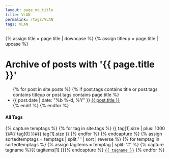 ```yaml
---
layout: page_no_title
title: VLAN
permalink: /tags/VLAN
tags: VLAN
---
```



{% assign title = page.title | downcase %}
{% assign titleup = page.title | upcase %}
<h1>Archive of posts with '{{ page.title }}'</h1>
<ul class="posts">
{% for post in site.posts %}
  {% if post.tags contains title or post.tags contains titleup or post.tags contains page.title %}
    <li>
      <span class="post-date">{{ post.date | date: "%b %-d, %Y" }}</span>
      <a class="post-link" href="{{ post.url | relative_url }}">{{ post.title }}</a>
    </li>
  {% endif %}
{% endfor %}
</ul>
<p>
			<h4>All Tags</h4>
			{% capture temptags %}
			  {% for tag in site.tags %}
				{{ tag[1].size | plus: 1000 }}#{{ tag[0] }}#{{ tag[1].size }}
			  {% endfor %}
			{% endcapture %}
			{% assign sortedtemptags = temptags | split:' ' | sort | reverse %}
			{% for temptag in sortedtemptags %}
			  {% assign tagitems = temptag | split: '#' %}
			  {% capture tagname %}{{ tagitems[1] }}{% endcapture %}
			  <a href="/tags/{{ tagname }}.html"><code class="highligher-rouge"><nobr>{{ tagname }}</nobr></code></a>
			{% endfor %}
			</p>